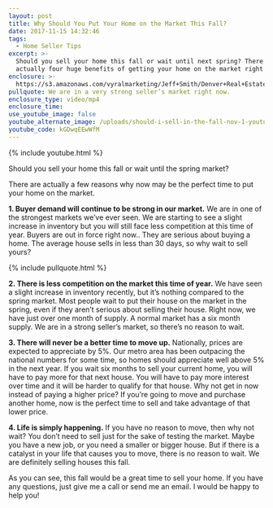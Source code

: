 ```yaml
---
layout: post
title: Why Should You Put Your Home on the Market This Fall?
date: 2017-11-15 14:32:46
tags:
  - Home Seller Tips
excerpt: >-
  Should you sell your home this fall or wait until next spring? There are
  actually four huge benefits of getting your home on the market right now.
enclosure: >-
  https://s3.amazonaws.com/vyralmarketing/Jeff+Smith/Denver+Real+Estate+Agent-+Why+Should+You+Put+Your+Home+on+the+Market+This+Fall%253F.mp4
pullquote: We are in a very strong seller’s market right now.
enclosure_type: video/mp4
enclosure_time:
use_youtube_image: false
youtube_alternate_image: /uploads/should-i-sell-in-the-fall-nov-1-youtube.jpg
youtube_code: kGDwqEEwWfM
---
```



{% include youtube.html %}

Should you sell your home this fall or wait until the spring market?

There are actually a few reasons why now may be the perfect time to put your home on the market.

**1. Buyer demand will continue to be strong in our market.** We are in one of the strongest markets we’ve ever seen. We are starting to see a slight increase in inventory but you will still face less competition at this time of year. Buyers are out in force right now.. They are serious about buying a home. The average house sells in less than 30 days, so why wait to sell yours?

{% include pullquote.html %}

**2. There is less competition on the market this time of year.** We have seen a slight increase in inventory recently, but it’s nothing compared to the spring market. Most people wait to put their house on the market in the spring, even if they aren’t serious about selling their house. Right now, we have just over one month of supply. A normal market has a six month supply. We are in a strong seller’s market, so there’s no reason to wait.

**3. There will never be a better time to move up.** Nationally, prices are expected to appreciate by 5%. Our metro area has been outpacing the national numbers for some time, so homes should appreciate well above 5% in the next year. If you wait six months to sell your current home, you will have to pay more for that next house. You will have to pay more interest over time and it will be harder to qualify for that house. Why not get in now instead of paying a higher price? If you’re going to move and purchase another home, now is the perfect time to sell and take advantage of that lower price.

**4. Life is simply happening.** If you have no reason to move, then why not wait? You don’t need to sell just for the sake of testing the market. Maybe you have a new job, or you need a smaller or bigger house. But if there is a catalyst in your life that causes you to move, there is no reason to wait. We are definitely selling houses this fall.

As you can see, this fall would be a great time to sell your home. If you have any questions, just give me a call or send me an email. I would be happy to help you!